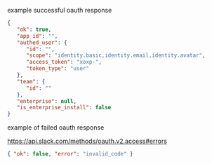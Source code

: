 example successful oauth response

```json
{
   "ok": true,
   "app_id": "",
   "authed_user": {
      "id": "",
      "scope": "identity.basic,identity.email,identity.avatar",
      "access_token": "xoxp-",
      "token_type": "user"
   },
   "team": {
      "id": ""
   },
   "enterprise": null,
   "is_enterprise_install": false
}
```

example of failed oauth response

https://api.slack.com/methods/oauth.v2.access#errors

```json
{ "ok": false, "error": "invalid_code" }
```
